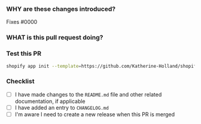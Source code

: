 <!--
  ☝️How to write a good PR title:
  - Prefix it with [Feature] (if applicable)
  - Start with a verb, for example: Add, Delete, Improve, Fix…
  - Give as much context as necessary and as little as possible
  - Prefix it with [WIP] while it’s a work in progress
-->

### WHY are these changes introduced?

Fixes #0000 <!-- link to issue if one exists -->

<!--
  Context about the problem that’s being addressed.
-->

### WHAT is this pull request doing?

<!--
  Summary of the changes committed.
  Before / after screenshots appreciated for UI changes.
-->

### Test this PR

```bash
shopify app init --template=https://github.com/Katherine-Holland/shopify-chat#<your-branch-name>
```

### Checklist

- [ ] I have made changes to the `README.md` file and other related documentation, if applicable
- [ ] I have added an entry to `CHANGELOG.md`
- [ ] I'm aware I need to create a new release when this PR is merged
